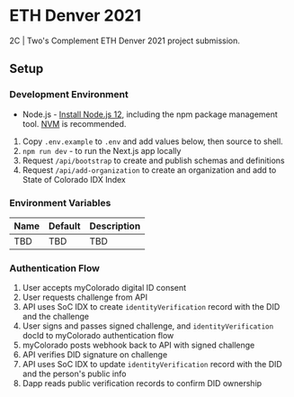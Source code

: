 # ETH Denver 2021

2C | Two's Complement ETH Denver 2021 project submission.

## Setup

### Development Environment

- Node.js - [Install Node.js 12](https://nodejs.org/en/), including the npm package management tool. [NVM](https://github.com/nvm-sh/nvm) is recommended.

1. Copy `.env.example` to `.env` and add values below, then source to shell.
2. `npm run dev` - to run the Next.js app locally
3. Request `/api/bootstrap` to create and publish schemas and definitions
4. Request `/api/add-organization` to create an organization and add to State of Colorado IDX Index

### Environment Variables

| Name | Default | Description |
| ---- | ------- | ----------- |
| TBD  | TBD     | TBD         |

### Authentication Flow

1. User accepts myColorado digital ID consent
2. User requests challenge from API
3. API uses SoC IDX to create `identityVerification` record with the DID and the challenge
4. User signs and passes signed challenge, and `identityVerification` docId to myColorado authentication flow
5. myColorado posts webhook back to API with signed challenge
6. API verifies DID signature on challenge
7. API uses SoC IDX to update `identityVerification` record with the DID and the person's public info
8. Dapp reads public verification records to confirm DID ownership
